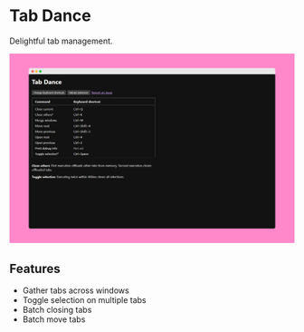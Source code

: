 # Tab Dance

Delightful tab management.

![browser extension setup page](assets/screenshot-framed.png)

## Features

- Gather tabs across windows
- Toggle selection on multiple tabs
- Batch closing tabs
- Batch move tabs
